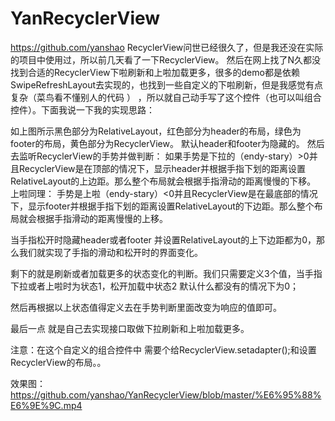 # YanRecyclerView
https://github.com/yanshao
RecyclerView问世已经很久了，但是我还没在实际的项目中使用过，所以前几天看了一下RecyclerView。 
然后在网上找了N久都没找到合适的RecyclerView下啦刷新和上啦加载更多，很多的demo都是依赖SwipeRefreshLayout去实现的，也找到一些自定义的下啦刷新，但是我感觉有点复杂（菜鸟看不懂别人的代码 ） ，所以就自己动手写了这个控件（也可以叫组合控件）。下面我说一下我的实现思路：


如上图所示黑色部分为RelativeLayout，红色部分为header的布局，绿色为footer的布局，黄色部分为RecyclerView。
默认header和footer为隐藏的。
然后去监听RecyclerView的手势并做判断：
如果手势是下拉的（endy-stary）>0并且RecyclerView是在顶部的情况下，显示header并根据手指下划的距离设置RelativeLayout的上边距。那么整个布局就会根据手指滑动的距离慢慢的下移。
上啦同理：
手势是上啦（endy-stary）<0并且RecyclerView是在最底部的情况下，显示footer并根据手指下划的距离设置RelativeLayout的下边距。那么整个布局就会根据手指滑动的距离慢慢的上移。
  
当手指松开时隐藏header或者footer 并设置RelativeLayout的上下边距都为0，那么我们就实现了手指的滑动和松开时的界面变化。


剩下的就是刷新或者加载更多的状态变化的判断。我们只需要定义3个值，当手指下拉或者上啦时为状态1，松开加载中状态2    默认什么都没有的情况下为0；


然后再根据以上状态值得定义去在手势判断里面改变为响应的值即可。


最后一点 就是自己去实现接口取做下拉刷新和上啦加载更多。








注意：在这个自定义的组合控件中 需要个给RecyclerView.setadapter();和设置RecyclerView的布局。。


效果图：
https://github.com/yanshao/YanRecyclerView/blob/master/%E6%95%88%E6%9E%9C.mp4
